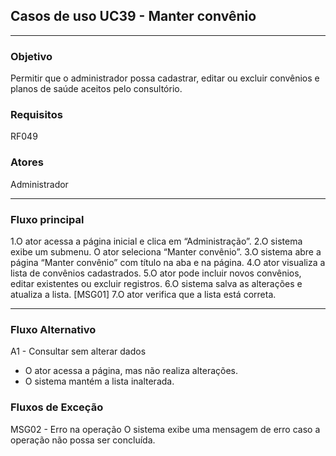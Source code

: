 ## Casos de uso UC39 - Manter convênio

---

### Objetivo  
Permitir que o administrador possa cadastrar, editar ou excluir convênios e planos de saúde aceitos pelo consultório.

### Requisitos  
RF049

### Atores  
Administrador

---

### Fluxo principal  

1.O ator acessa a página inicial e clica em “Administração”.
2.O sistema exibe um submenu. O ator seleciona “Manter
convênio”.
3.O sistema abre a página “Manter convênio” com título na
aba e na página.
4.O ator visualiza a lista de convênios cadastrados.
5.O ator pode incluir novos convênios, editar existentes ou
excluir registros.
6.O sistema salva as alterações e atualiza a lista. [MSG01]
7.O ator verifica que a lista está correta.

---

### Fluxo Alternativo 

A1 - Consultar sem alterar dados
- O ator acessa a página, mas não realiza alterações.
- O sistema mantém a lista inalterada.

### Fluxos de Exceção

MSG02 - Erro na operação
O sistema exibe uma mensagem de erro caso a operação não possa ser concluída.